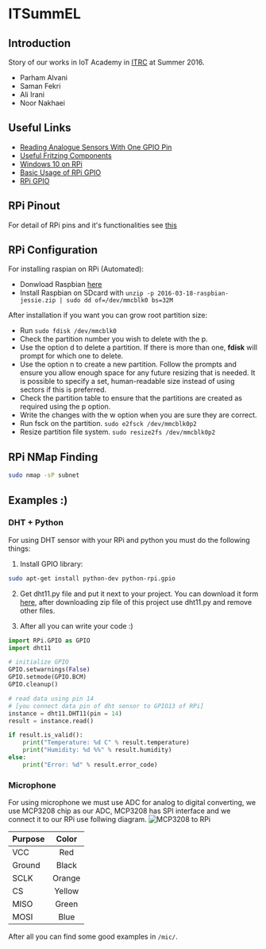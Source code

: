 # ITSummEL

## Introduction

Story of our works in IoT Academy in [ITRC](http://itrc.ac.ir) at Summer 2016.

- Parham Alvani
- Saman Fekri
- Ali Irani
- Noor Nakhaei

## Useful Links

- [Reading Analogue Sensors With One GPIO Pin](http://www.raspberrypi-spy.co.uk/2012/08/reading-analogue-sensors-with-one-gpio-pin/)
- [Useful Fritzing Components](https://github.com/nkolban/fritzing)
- [Windows 10 on RPi](http://lifehacker.com/get-started-with-windows-10-iot-on-the-raspberry-pi-wit-1733056763)
- [Basic Usage of RPi GPIO](https://sourceforge.net/p/raspberry-gpio-python/wiki/BasicUsage/)
- [RPi GPIO](http://elinux.org/RPi_GPIO_Code_Samples)

## RPi Pinout

For detail of RPi pins and it's functionalities see [this](https://pinout.xyz/)

## RPi Configuration

For installing raspian on RPi (Automated):

- Donwload Raspbian [here](https://www.raspberrypi.org/downloads/raspbian/)
- Install Raspbian on SDcard with `unzip -p 2016-03-18-raspbian-jessie.zip | sudo dd of=/dev/mmcblk0 bs=32M`

After installation if you want you can grow root partition size:

- Run `sudo fdisk /dev/mmcblk0`
- Check the partition number you wish to delete with the p.
- Use the option d to delete a partition. If there is more than one, **fdisk** will prompt for which one to delete.
- Use the option n to create a new partition. Follow the prompts and ensure you allow enough space for any future resizing that is needed. It is possible to specify a set, human-readable size instead of using sectors if this is preferred.
- Check the partition table to ensure that the partitions are created as required using the p option.
- Write the changes with the w option when you are sure they are correct.
- Run fsck on the partition. `sudo e2fsck /dev/mmcblk0p2`
- Resize partition file system. `sudo resize2fs /dev/mmcblk0p2`

## RPi NMap Finding

```sh
sudo nmap -sP subnet
```

## Examples :)

### DHT + Python

For using DHT sensor with your RPi and python you must do the following things:
1. Install GPIO library:

```sh
sudo apt-get install python-dev python-rpi.gpio
```

2. Get dht11.py file and put it next to your project. You can download it form
[here](https://github.com/szazo/DHT11_Python), after downloading zip file of
this project use dht11.py and remove other files.

3. After all you can write your code :)

```python
import RPi.GPIO as GPIO
import dht11

# initialize GPIO
GPIO.setwarnings(False)
GPIO.setmode(GPIO.BCM)
GPIO.cleanup()

# read data using pin 14
# [you connect data pin of dht sensor to GPIO13 of RPi]
instance = dht11.DHT11(pin = 14)
result = instance.read()

if result.is_valid():
    print("Temperature: %d C" % result.temperature)
    print("Humidity: %d %%" % result.humidity)
else:
    print("Error: %d" % result.error_code)
```

### Microphone

For using microphone we must use ADC for analog to digital converting,
we use MCP3208 chip as our ADC, MCP3208 has SPI interface and we connect
it to our RPi use follwing diagram.
![MCP3208 to RPi](https://cdn.rawgit.com/1995parham/ITSummel/master/mic/schema/Mic.jpg)

| Purpose | Color  |
|:------- |:------:|
| VCC     | Red    |
| Ground  | Black  |
| SCLK    | Orange |
| CS      | Yellow |
| MISO    | Green  |
| MOSI    | Blue   |

After all you can find some good examples in `/mic/`.
